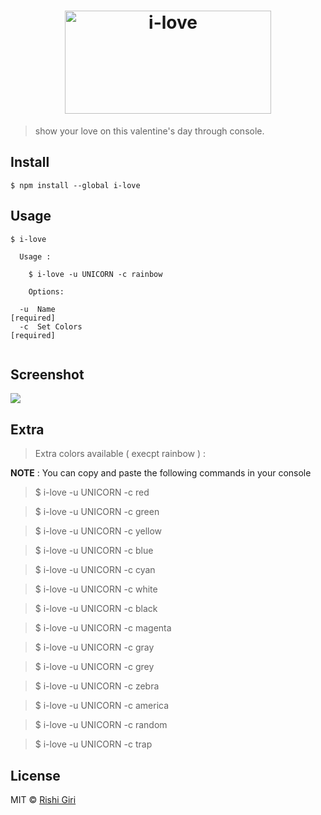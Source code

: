 <h1 align="center">
	<img width="330" height="165" src="http://rishigiri.com/github/ilove.png" alt="i-love">
	<br>
</h1>

> show your love on this valentine's day through console.

## Install

```
$ npm install --global i-love
```

## Usage

```
$ i-love

  Usage :

    $ i-love -u UNICORN -c rainbow
    
    Options:

  -u  Name                                                            [required]
  -c  Set Colors                                                      [required]


```

## Screenshot

<img src="http://rishigiri.com/github/unicon.png"></img>

## Extra

> Extra colors available ( execpt rainbow ) : 

__NOTE__ : You can copy and paste the following commands in your console

> $ i-love -u UNICORN -c red

> $ i-love -u UNICORN -c green

> $ i-love -u UNICORN -c yellow

> $ i-love -u UNICORN -c blue

> $ i-love -u UNICORN -c cyan

> $ i-love -u UNICORN -c white

> $ i-love -u UNICORN -c black

> $ i-love -u UNICORN -c magenta

> $ i-love -u UNICORN -c gray

> $ i-love -u UNICORN -c grey

> $ i-love -u UNICORN -c zebra

> $ i-love -u UNICORN -c america

> $ i-love -u UNICORN -c random

> $ i-love -u UNICORN -c trap


## License

MIT © [Rishi Giri](http://rishigiri.com)
